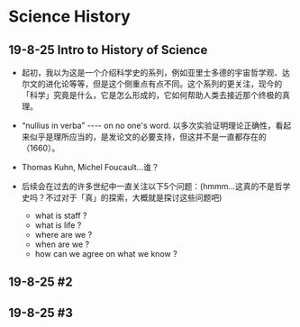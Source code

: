 # Science History

## 19-8-25 Intro to History of Science

- 起初，我以为这是一个介绍科学史的系列，例如亚里士多德的宇宙哲学观、达尔文的进化论等等，但是这个侧重点有点不同。这个系列的更关注，现今的「科学」究竟是什么，它是怎么形成的，它如何帮助人类去接近那个终极的真理。

- “nullius in verba” ---- on no one's word. 以多次实验证明理论正确性，看起来似乎是理所应当的，是发论文的必要支持，但这并不是一直都存在的（1660）。

- Thomas Kuhn, Michel Foucault...谁？

- 后续会在过去的许多世纪中一直关注以下5个问题：(hmmm...这真的不是哲学史吗？不过对于「真」的探索，大概就是探讨这些问题吧)
    - what is staff ?
    - what is life ?
    - where are we ?
    - when are we ?
    - how can we agree on what we know ?

## 19-8-25 #2 

## 19-8-25 #3